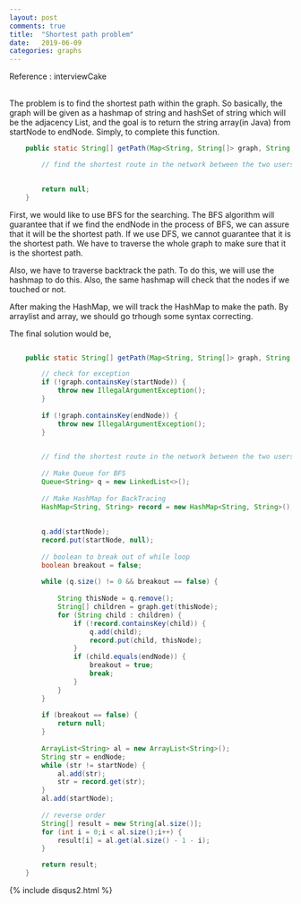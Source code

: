 ```yaml
---
layout: post
comments: true
title:  "Shortest path problem"
date:   2019-06-09
categories: graphs
---
```


Reference : interviewCake
<br><br>

The problem is to find the shortest path within the graph.
So basically, the graph will be given as a hashmap of string and hashSet of string
which will be the adjacency List, and the goal is to return the string array(in Java)
from startNode to endNode. Simply, to complete this function.

```Java
    public static String[] getPath(Map<String, String[]> graph, String startNode, String endNode) {

        // find the shortest route in the network between the two users
        

        return null;
    }
```

First, we would like to use BFS for the searching.
The BFS algorithm will guarantee that if we find the endNode in the process of BFS,
we can assure that it will be the shortest path.
If we use DFS, we cannot guarantee that it is the shortest path. 
We have to traverse the whole graph to make sure that it is the shortest path.

Also, we have to traverse backtrack the path.
To do this, we will use the hashmap to do this.
Also, the same hashmap will check that the nodes if we touched or not.

After making the HashMap, 
we will track the HashMap to make the path.
By arraylist and array, we should go trhough some syntax correcting.

The final solution would be,

```Java

    public static String[] getPath(Map<String, String[]> graph, String startNode, String endNode) {

        // check for exception
        if (!graph.containsKey(startNode)) {
            throw new IllegalArgumentException();
        }
        
        if (!graph.containsKey(endNode)) {
            throw new IllegalArgumentException();
        }
        

        // find the shortest route in the network between the two users
        
        // Make Queue for BFS
        Queue<String> q = new LinkedList<>();
        
        // Make HashMap for BackTracing
        HashMap<String, String> record = new HashMap<String, String>();
        
        
        q.add(startNode);
        record.put(startNode, null);
        
        // boolean to break out of while loop
        boolean breakout = false;
        
        while (q.size() != 0 && breakout == false) {
            
            String thisNode = q.remove();
            String[] children = graph.get(thisNode);
            for (String child : children) {
                if (!record.containsKey(child)) {
                    q.add(child);
                    record.put(child, thisNode);
                }
                if (child.equals(endNode)) {
                    breakout = true;
                    break;
                }
            }
        }
        
        if (breakout == false) {
            return null;
        }
        
        ArrayList<String> al = new ArrayList<String>();
        String str = endNode;
        while (str != startNode) {
            al.add(str);
            str = record.get(str);
        }
        al.add(startNode);
        
        // reverse order
        String[] result = new String[al.size()];
        for (int i = 0;i < al.size();i++) {
            result[i] = al.get(al.size() - 1 - i);
        }

        return result;
    }

```


{% include disqus2.html %}
